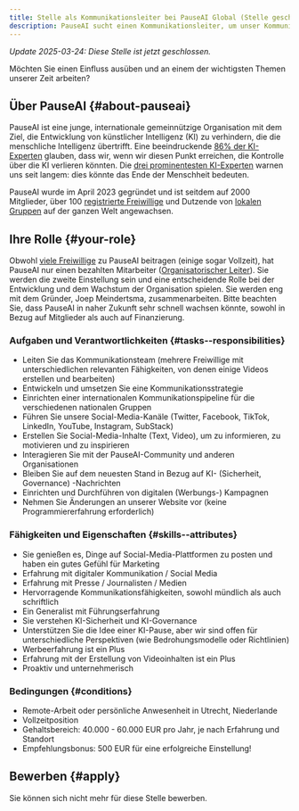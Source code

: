 ```yaml
---
title: Stelle als Kommunikationsleiter bei PauseAI Global (Stelle geschlossen)
description: PauseAI sucht einen Kommunikationsleiter, um unser Kommunikationsteam und unsere Social-Media-Kanäle zu leiten. Remote-Arbeit oder persönliche Anwesenheit in Utrecht, Niederlande.
---
```

_Update 2025-03-24: Diese Stelle ist jetzt geschlossen._

Möchten Sie einen Einfluss ausüben und an einem der wichtigsten Themen unserer Zeit arbeiten?

## Über PauseAI {#about-pauseai}

PauseAI ist eine junge, internationale gemeinnützige Organisation mit dem Ziel, die Entwicklung von künstlicher Intelligenz (KI) zu verhindern, die die menschliche Intelligenz übertrifft.
Eine beeindruckende [86% der KI-Experten](https://wiki.aiimpacts.org/ai_timelines/predictions_of_human-level_ai_timelines/ai_timeline_surveys/2023_expert_survey_on_progress_in_ai) glauben, dass wir, wenn wir diesen Punkt erreichen, die Kontrolle über die KI verlieren könnten.
Die [drei prominentesten KI-Experten](https://twitter.com/PauseAI/status/1734641804245455017) warnen uns seit langem: dies könnte das Ende der Menschheit bedeuten.

PauseAI wurde im April 2023 gegründet und ist seitdem auf 2000 Mitglieder, über 100 [registrierte Freiwillige](/people) und Dutzende von [lokalen Gruppen](/communities) auf der ganzen Welt angewachsen.

## Ihre Rolle {#your-role}

Obwohl [viele Freiwillige](/people) zu PauseAI beitragen (einige sogar Vollzeit), hat PauseAI nur einen bezahlten Mitarbeiter ([Organisatorischer Leiter](/2024-vacancy-organizing-director)).
Sie werden die zweite Einstellung sein und eine entscheidende Rolle bei der Entwicklung und dem Wachstum der Organisation spielen.
Sie werden eng mit dem Gründer, Joep Meindertsma, zusammenarbeiten.
Bitte beachten Sie, dass PauseAI in naher Zukunft sehr schnell wachsen könnte, sowohl in Bezug auf Mitglieder als auch auf Finanzierung.

### Aufgaben und Verantwortlichkeiten {#tasks--responsibilities}

- Leiten Sie das Kommunikationsteam (mehrere Freiwillige mit unterschiedlichen relevanten Fähigkeiten, von denen einige Videos erstellen und bearbeiten)
- Entwickeln und umsetzen Sie eine Kommunikationsstrategie
- Einrichten einer internationalen Kommunikationspipeline für die verschiedenen nationalen Gruppen
- Führen Sie unsere Social-Media-Kanäle (Twitter, Facebook, TikTok, LinkedIn, YouTube, Instagram, SubStack)
- Erstellen Sie Social-Media-Inhalte (Text, Video), um zu informieren, zu motivieren und zu inspirieren
- Interagieren Sie mit der PauseAI-Community und anderen Organisationen
- Bleiben Sie auf dem neuesten Stand in Bezug auf KI- (Sicherheit, Governance) -Nachrichten
- Einrichten und Durchführen von digitalen (Werbungs-) Kampagnen
- Nehmen Sie Änderungen an unserer Website vor (keine Programmiererfahrung erforderlich)

### Fähigkeiten und Eigenschaften {#skills--attributes}

- Sie genießen es, Dinge auf Social-Media-Plattformen zu posten und haben ein gutes Gefühl für Marketing
- Erfahrung mit digitaler Kommunikation / Social Media
- Erfahrung mit Presse / Journalisten / Medien
- Hervorragende Kommunikationsfähigkeiten, sowohl mündlich als auch schriftlich
- Ein Generalist mit Führungserfahrung
- Sie verstehen KI-Sicherheit und KI-Governance
- Unterstützen Sie die Idee einer KI-Pause, aber wir sind offen für unterschiedliche Perspektiven (wie Bedrohungsmodelle oder Richtlinien)
- Werbeerfahrung ist ein Plus
- Erfahrung mit der Erstellung von Videoinhalten ist ein Plus
- Proaktiv und unternehmerisch

### Bedingungen {#conditions}

- Remote-Arbeit oder persönliche Anwesenheit in Utrecht, Niederlande
- Vollzeitposition
- Gehaltsbereich: 40.000 - 60.000 EUR pro Jahr, je nach Erfahrung und Standort
- Empfehlungsbonus: 500 EUR für eine erfolgreiche Einstellung!

## Bewerben {#apply}

Sie können sich nicht mehr für diese Stelle bewerben.
